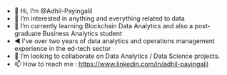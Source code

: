 - 👋 Hi, I’m @Adhil-Payingalil
- 👀 I’m interested in anything and everything related to data
- 🌱 I’m currently learning Blockchain Data Analytics and also a post-graduate Business Analytics student
- ◀️ I've over two years of data analytics and operations management experience in the ed-tech sector
- 🚀 I’m looking to collaborate on Data Analytics / Data Science projects.
- 📫 How to reach me : https://www.linkedin.com/in/adhil-payingalil

<!---
Adhil-Payingalil/Adhil-Payingalil is a ✨ special ✨ repository because its `README.md` (this file) appears on your GitHub profile.
You can click the Preview link to take a look at your changes.
--->
